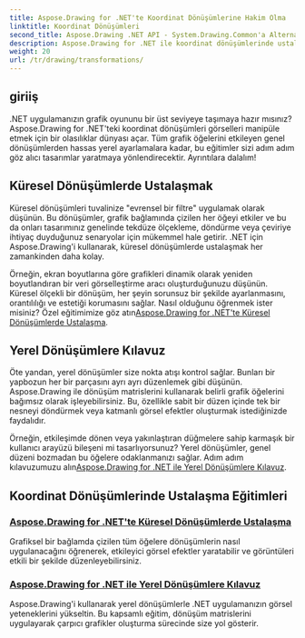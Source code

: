 ```yaml
---
title: Aspose.Drawing for .NET'te Koordinat Dönüşümlerine Hakim Olma
linktitle: Koordinat Dönüşümleri
second_title: Aspose.Drawing .NET API - System.Drawing.Common'a Alternatif
description: Aspose.Drawing for .NET ile koordinat dönüşümlerinde ustalaşmayı öğrenin. Görsel mükemmellik için küresel ve yerel dönüşümleri nasıl uygulayacağınızı keşfedin.
weight: 20
url: /tr/drawing/transformations/
---
```

## giriiş

.NET uygulamanızın grafik oyununu bir üst seviyeye taşımaya hazır mısınız? Aspose.Drawing for .NET'teki koordinat dönüşümleri görselleri manipüle etmek için bir olasılıklar dünyası açar. Tüm grafik öğelerini etkileyen genel dönüşümlerden hassas yerel ayarlamalara kadar, bu eğitimler sizi adım adım göz alıcı tasarımlar yaratmaya yönlendirecektir. Ayrıntılara dalalım!

## Küresel Dönüşümlerde Ustalaşmak

Küresel dönüşümleri tuvalinize "evrensel bir filtre" uygulamak olarak düşünün. Bu dönüşümler, grafik bağlamında çizilen her öğeyi etkiler ve bu da onları tasarımınız genelinde tekdüze ölçekleme, döndürme veya çeviriye ihtiyaç duyduğunuz senaryolar için mükemmel hale getirir. .NET için Aspose.Drawing'i kullanarak, küresel dönüşümlerde ustalaşmak her zamankinden daha kolay.

Örneğin, ekran boyutlarına göre grafikleri dinamik olarak yeniden boyutlandıran bir veri görselleştirme aracı oluşturduğunuzu düşünün. Küresel ölçekli bir dönüşüm, her şeyin sorunsuz bir şekilde ayarlanmasını, orantılılığı ve estetiği korumasını sağlar. Nasıl olduğunu öğrenmek ister misiniz? Özel eğitimimize göz atın[Aspose.Drawing for .NET'te Küresel Dönüşümlerde Ustalaşma](./mastering-global-transformations/).

## Yerel Dönüşümlere Kılavuz

Öte yandan, yerel dönüşümler size nokta atışı kontrol sağlar. Bunları bir yapbozun her bir parçasını ayrı ayrı düzenlemek gibi düşünün. Aspose.Drawing ile dönüşüm matrislerini kullanarak belirli grafik öğelerini bağımsız olarak işleyebilirsiniz. Bu, özellikle sabit bir düzen içinde tek bir nesneyi döndürmek veya katmanlı görsel efektler oluşturmak istediğinizde faydalıdır.

 Örneğin, etkileşimde dönen veya yakınlaştıran düğmelere sahip karmaşık bir kullanıcı arayüzü bileşeni mi tasarlıyorsunuz? Yerel dönüşümler, genel düzeni bozmadan bu öğelere odaklanmanızı sağlar. Adım adım kılavuzumuzu alın[Aspose.Drawing for .NET ile Yerel Dönüşümlere Kılavuz](./guide-to-local-transformation/).

## Koordinat Dönüşümlerinde Ustalaşma Eğitimleri
### [Aspose.Drawing for .NET'te Küresel Dönüşümlerde Ustalaşma](./mastering-global-transformations/)
Grafiksel bir bağlamda çizilen tüm öğelere dönüşümlerin nasıl uygulanacağını öğrenerek, etkileyici görsel efektler yaratabilir ve görüntüleri etkili bir şekilde düzenleyebilirsiniz.
### [Aspose.Drawing for .NET ile Yerel Dönüşümlere Kılavuz](./guide-to-local-transformation/)
Aspose.Drawing'i kullanarak yerel dönüşümlerle .NET uygulamanızın görsel yeteneklerini yükseltin. Bu kapsamlı eğitim, dönüşüm matrislerini uygulayarak çarpıcı grafikler oluşturma sürecinde size yol gösterir.